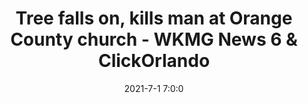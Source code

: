 ---
"title": "Tree falls on, kills man at Orange County church - WKMG News 6 &amp; ClickOrlando"
"date": "2021-7-1 7:0:0"
"feed_name": "GOOGLENEWSINDUSTRIAL"
"feed_website": "https://news.google.com/search?q=industrial%2Bincident&hl=en-US&gl=US&ceid=US:en"
"feed_rss": "https://news.google.com/rss/search?q=industrial%2Bincident&hl=en-US&gl=US&ceid=US:en"
"link": "https://www.clickorlando.com/news/local/2021/07/01/tree-falls-on-man-in-orange-county-industrial-accident-officials-say/"
"file": "_posts/2021-1-1-e59e3871c77a8ab5f71ac9ef62c6522f1867995f.md"
"accident": "0"
"drilling": "0"
---